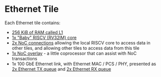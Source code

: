 # Ethernet Tile

Each Ethernet tile contains:
  * [256 KiB of RAM called L1](L1.md)
  * [1x "Baby" RISCV (RV32IM) core](BabyRISCV/README.md)
  * [2x NoC connections](../NoC/README.md) allowing the local RISCV core to access data in other tiles, and allowing other tiles to access data from this tile
  * [1x NoC overlay](../NoC/Overlay/README.md) - a little coprocessor that can assist with NoC transactions
  * 1x 100 GbE Ethernet link, with Ethernet MAC / PCS / PHY, presented as [2x Ethernet TX queue](EthernetTxRx.md) and [2x Ethernet RX queue](EthernetTxRx.md)
